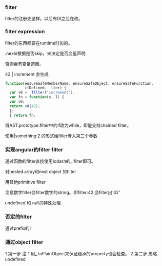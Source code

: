 ### filter

filter的注册先这样。以后有DI之后在改。

### filter expression

filter的东西都要在runtime时加的。

.nexId根据是否skip，来决定是否变量声明

否则会有变量遮蔽。

42 | increment
会生成

```javascript
function(ensureSafeMemberName, ensureSafeObject, ensureSafeFunction,
         ifDefined,  lter) {
  var v0 =  fllter('increment');
  var fn = function(s, l) {
  var v0;
  return v0(42);
  };
  } return fn;
```

将AST.prototype.filter中的if改为while，即能支持chained filter。

使用|something:2 的形式给filter传入第二个参数

### 实现angular的filter filter
通过函数的filter直接使用lodash的_.filter即可。

对nested array和nest object 的filter

用其他primitive filter

注意数字filter会filter数字的string。即filter:42 会filter出'42'

undefined 和 null的特殊处理

### 否定的filter
通过prefix的!

### 通过object filter

1.第一步
注：用_.toPlainObject来保证继承的property也会检查。
2.第二步
忽略undefined

